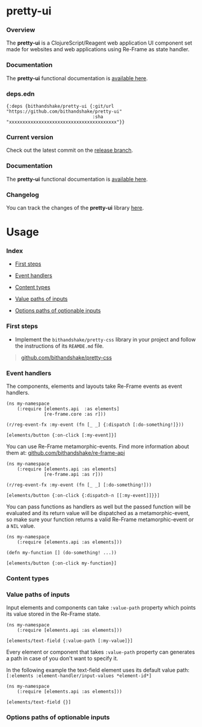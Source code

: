 
# pretty-ui

### Overview

The <strong>pretty-ui</strong> is a ClojureScript/Reagent web application UI
component set made for websites and web applications using Re-Frame as state handler.

### Documentation

The <strong>pretty-ui</strong> functional documentation is [available here](documentation/COVER.md).

### deps.edn

```
{:deps {bithandshake/pretty-ui {:git/url "https://github.com/bithandshake/pretty-ui"
                                :sha     "xxxxxxxxxxxxxxxxxxxxxxxxxxxxxxxxxxxxxxxx"}}
```

### Current version

Check out the latest commit on the [release branch](https://github.com/bithandshake/pretty-ui/tree/release).

### Documentation

The <strong>pretty-ui</strong> functional documentation is [available here](documentation/COVER.md).

### Changelog

You can track the changes of the <strong>pretty-ui</strong> library [here](CHANGES.md).

# Usage

### Index

- [First steps](#first-steps)

- [Event handlers](#event-handlers)

- [Content types](#content-types)

- [Value paths of inputs](#value-paths-of-inputs)

- [Options paths of optionable inputs](#options-paths-of-optionable-inputs)

### First steps

- Implement the `bithandshake/pretty-css` library in your project and follow
  the instructions of its `REAMDE.md` file.

> [github.com/bithandshake/pretty-css](https://github.com/bithandshake/pretty-css)

### Event handlers

The components, elements and layouts take Re-Frame events as event handlers.

```
(ns my-namespace
    (:require [elements.api  :as elements]
              [re-frame.core :as r]))

(r/reg-event-fx :my-event (fn [_ _] {:dispatch [:do-something!]}))

[elements/button {:on-click [:my-event]}]
```

You can use Re-Frame metamorphic-events. Find more information about them at:
[github.com/bithandshake/re-frame-api](https://github.com/bithandshake/re-frame-api)

```
(ns my-namespace
    (:require [elements.api :as elements]
              [re-frame.api :as r]))

(r/reg-event-fx :my-event (fn [_ _] [:do-something!]))

[elements/button {:on-click {:dispatch-n [[:my-event]]}}]
```

You can pass functions as handlers as well but the passed function will be evaluated
and its return value will be dispatched as a metamorphic-event, so make sure your
function returns a valid Re-Frame metamorphic-event or a `NIL` value.

```
(ns my-namespace
    (:require [elements.api :as elements]))

(defn my-function [] (do-something! ...))

[elements/button {:on-click my-function}]
```

### Content types

### Value paths of inputs

Input elements and components can take `:value-path` property which points its
value stored in the Re-Frame state.

```
(ns my-namespace
    (:require [elements.api :as elements]))

[elements/text-field {:value-path [:my-value]}]
```

Every element or component that takes `:value-path` property can generates a path
in case of you don't want to specify it.

In the following example the text-field element uses its default value path:
`[:elements :element-handler/input-values *element-id*]`

```
(ns my-namespace
    (:require [elements.api :as elements]))

[elements/text-field {}]
```

### Options paths of optionable inputs
